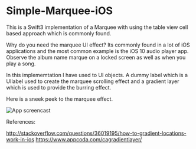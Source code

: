 # Simple-Marquee-iOS
This is a Swift3 implementation of a Marquee with using the table view cell based approach which is commonly found.

Why do you need the marquee UI effect?
Its commonly found in a lot of iOS applications and the most common example is the iOS 10 audio player app. Observe the album name marque on a locked screen as well as when you play a song.

In this implememtation I have used to UI objects. A dummy label which is a UIlabel used to create the marquee scrolling effect and a gradient layer which is used to provide the burring effect.

Here is a sneek peek to the marquee effect.

![App screencast](https://github.com/virajpadte/Simple-Marquee-iOS/tree/master/Simple-marquee-iOS.gif)


References:

http://stackoverflow.com/questions/36019195/how-to-gradient-locations-work-in-ios
https://www.appcoda.com/cagradientlayer/